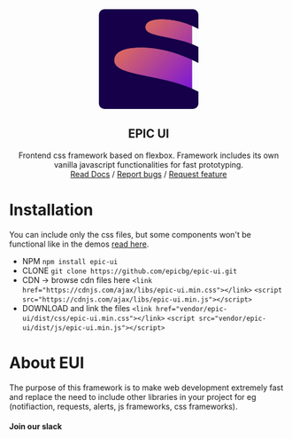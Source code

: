 <div align="center">
        <img src="docs/assets/images/epic-logo.png" height="180px" style="border-radius: 10px;margin-top:13px">
        <h2>EPIC UI</h2>
        <div>Frontend css framework based on flexbox. Framework includes its own vanilla javascript functionalities for fast prototyping.  </div>
        <a href="https://ui.epicweb.bg/docs">Read Docs</a> / <a href="https://github.com/epicbg/epic-ui/issues">Report bugs</a> / <a href="https://github.com/epicbg/epic-ui/issues">Request feature</a>
    </div>
</div>


# Installation
You can include only the css files, but some components won't be functional like in the demos <a href="https://ui.epicweb.bg/docs">read here</a>.


* NPM `npm install epic-ui`
* CLONE `git clone https://github.com/epicbg/epic-ui.git`
* CDN -> <a>browse cdn files here</a>
`<link href="https://cdnjs.com/ajax/libs/epic-ui.min.css"></link>` 
`<script src="https://cdnjs.com/ajax/libs/epic-ui.min.js"></script>`
* <a>DOWNLOAD</a> and link the files
`<link href="vendor/epic-ui/dist/css/epic-ui.min.css"></link>` 
`<script src="vendor/epic-ui/dist/js/epic-ui.min.js"></script>`

# About EUI
The purpose of this framework is to make web development extremely fast and replace the need to include other libraries in your project for eg (notifiaction, requests, alerts, js frameworks, css frameworks). 

#### Join our slack







